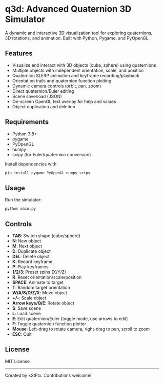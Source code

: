 # q3d: Advanced Quaternion 3D Simulator

A dynamic and interactive 3D visualization tool for exploring quaternions, 3D rotations, and animation. Built with Python, Pygame, and PyOpenGL.

## Features
- Visualize and interact with 3D objects (cube, sphere) using quaternions
- Multiple objects with independent orientation, scale, and position
- Quaternion SLERP animation and keyframe recording/playback
- Orientation trails and quaternion function plotting
- Dynamic camera controls (orbit, pan, zoom)
- Direct quaternion/Euler editing
- Scene save/load (JSON)
- On-screen OpenGL text overlay for help and values
- Object duplication and deletion

## Requirements
- Python 3.8+
- pygame
- PyOpenGL
- numpy
- scipy (for Euler/quaternion conversion)

Install dependencies with:
```bash
pip install pygame PyOpenGL numpy scipy
```

## Usage
Run the simulator:
```bash
python main.py
```

## Controls
- **TAB**: Switch shape (cube/sphere)
- **N**: New object
- **M**: Next object
- **D**: Duplicate object
- **DEL**: Delete object
- **K**: Record keyframe
- **P**: Play keyframes
- **1/2/3**: Preset spins (X/Y/Z)
- **R**: Reset orientation/scale/position
- **SPACE**: Animate to target
- **T**: Random target orientation
- **W/A/S/D/Z/X**: Move object
- **+/-**: Scale object
- **Arrow keys/Q/E**: Rotate object
- **S**: Save scene
- **L**: Load scene
- **E**: Edit quaternion/Euler (toggle mode, use arrows to edit)
- **F**: Toggle quaternion function plotter
- **Mouse**: Left-drag to rotate camera, right-drag to pan, scroll to zoom
- **ESC**: Quit

## License
MIT License

---

Created by xStFtx. Contributions welcome!
